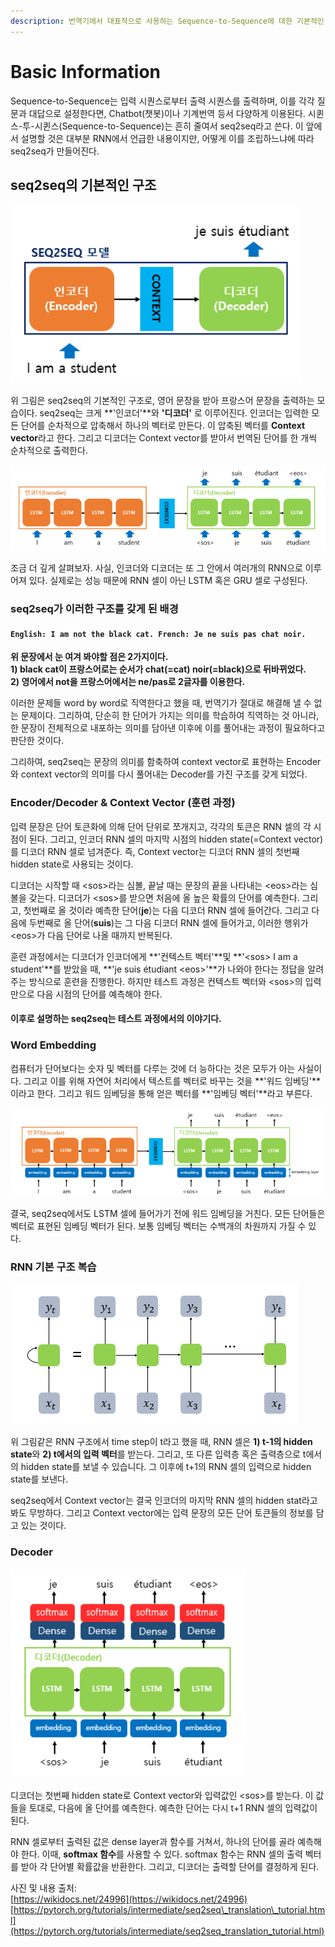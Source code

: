```yaml
---
description: 번역기에서 대표적으로 사용하는 Sequence-to-Sequence에 대한 기본적인 구조와 원리를 살펴보는 페이지다.
---
```


# Basic Information

Sequence-to-Sequence는 입력 시퀀스로부터 출력 시퀀스를 출력하며, 이를 각각 질문과 대답으로 설정한다면, Chatbot\(챗봇\)이나 기계번역 등서 다양하게 이용된다. 시퀸스-투-시퀸스\(Sequence-to-Sequence\)는 흔히 줄여서 seq2seq라고 쓴다. 이 앞에서 설명할 것은 대부분 RNN에서 언급한 내용이지만, 어떻게 이를 조립하느냐에 따라  seq2seq가 만들어진다.

## seq2seq의 기본적인 구조

![](../.gitbook/assets/image%20%2861%29.png)

위 그림은 seq2seq의 기본적인 구조로, 영어 문장을 받아 프랑스어 문장을 출력하는 모습이다. seq2seq는 크게 **'인코더'**와 **'디코더'** 로 이루어진다. 인코더는 입력한 모든 단어를 순차적으로 압축해서  하나의 벡터로 만든다. 이 압축된 벡터를 **Context vector**라고 한다. 그리고 디코더는 Context vector를 받아서 번역된 단어를 한 개씩 순차적으로 출력한다.

![](../.gitbook/assets/image%20%2867%29.png)

조금 더 깊게 살펴보자. 사실, 인코더와 디코더는 또 그 안에서 여러개의 RNN으로 이루어져 있다. 실제로는 성능 때문에 RNN 셀이 아닌 LSTM 혹은 GRU 셀로 구성된다. 

### seq2seq가 이러한 구조를 갖게 된 배경 

#### `English: I am not the black cat. French: Je ne suis pas chat noir.`

**위 문장에서 눈 여겨 봐야할 점은 2가지이다.  
1\) black cat이 프랑스어로는 순서가 chat\(=cat\) noir\(=black\)으로 뒤바뀌었다.  
2\) 영어에서 not을 프랑스어에서는 ne/pas로 2글자를 이용한다.**

이러한 문제들 word by word로 직역한다고 했을 때, 번역기가 절대로 해결해 낼 수 없는 문제이다. 그리하여, 단순히 한 단어가 가지는 의미를 학습하여 직역하는 것 아니라, 한 문장이 전체적으로 내포하는 의미를 담아낸 이후에 이를 풀어내는 과정이 필요하다고 판단한 것이다.

그리하여, seq2seq는 문장의 의미를 함축하여 context vector로 표현하는 Encoder와 context vector의 의미를 다시 풀어내는 Decoder를 가진 구조를 갖게 되었다. 

### Encoder/Decoder & Context Vector \(훈련 과정\) 

입력 문장은 단어 토큰화에 의해 단어 단위로 쪼개지고, 각각의 토큰은 RNN 셀의 각 시점이 된다. 그리고, 인코더 RNN 셀의 마지막 시점의 hidden state\(=Context vector\)를 디코더 RNN 셀로 넘겨준다. 즉, Context vector는 디코더 RNN 셀의 첫번째 hidden state로 사용되는 것이다.

디코더는 시작할 때 &lt;sos&gt;라는 심볼, 끝날 때는 문장의 끝을 나타내는 &lt;eos&gt;라는 심볼을 갖는다. 디코더가 &lt;sos&gt;를 받으면 처음에 올 높은 확률의 단어를 예측한다. 그리고, 첫번째로 올 것이라 예측한 단어\(**je**\)는 다음 디코더 RNN 셀에 들어간다. 그리고 다음에 두번째로 올 단어\(**suis**\)는 그 다음 디코더 RNN 셀에 들어가고, 이러한 행위가 &lt;eos&gt;가 다음 단어로 나올 때까지 반복된다. 

훈련 과정에서는 디코더가 인코더에게 **'컨텍스트 벡터'**및 **'&lt;sos&gt; I am a student'**를 받았을 때, **'je suis étudiant &lt;eos&gt;'**가 나와야 한다는 정답을 알려주는 방식으로 훈련을 진행한다. 하지만 테스트 과정은 컨텍스트 벡터와 &lt;sos&gt;의 입력만으로 다음 시점의 단어를 예측해야 한다. 

#### **이후로 설명하는 seq2seq는 테스트 과정에서의 이야기다.**

### Word Embedding

컴퓨터가 단어보다는 숫자 및 벡터를 다루는 것에 더 능하다는 것은 모두가 아는 사실이다. 그리고 이를 위해 자연어 처리에서 텍스트를 벡터로 바꾸는 것을 **'워드 임베딩'**이라고 한다. 그리고 워드 임베딩을 통해 얻은 벡터를 **'임베딩 벡터'**라고 부른다.

![](../.gitbook/assets/image%20%2846%29.png)

결국, seq2seq에서도 LSTM 셀에 들어가기 전에 워드 임베딩을 거친다. 모든 단어들은 벡터로 표현된 임베딩 벡터가 된다. 보통 임베딩 벡터는 수백개의 차원까지 가질 수 있다.

### RNN 기본 구조 복습

![&#xAE30;&#xBCF8;&#xC801;&#xC778; RNN &#xAD6C;&#xC870;](../.gitbook/assets/image%20%2857%29.png)

위 그림같은 RNN 구조에서 time step이 t라고 했을 때, RNN 셀은 **1\) t-1의 hidden state**와 **2\) t에서의 입력 벡터**를 받는다. 그리고, 또 다른 입력층 혹은 출력층으로 t에서의 hidden state를 보낼 수 있습니다. 그 이후에 t+1의 RNN 셀의 입력으로 hidden state를 보낸다.

seq2seq에서 Context vector는 결국 인코더의 마지막 RNN 셀의 hidden stat라고 봐도 무방하다. 그리고 Context vector에는 입력 문장의 모든 단어 토큰들의 정보를 담고 있는 것이다.

### Decoder

![seq2seq&#xC758; Decoder](../.gitbook/assets/image%20%2848%29.png)

디코더는 첫번째 hidden state로 Context vector와 입력값인 &lt;sos&gt;를 받는다. 이 값들을 토대로, 다음에 올 단어를 예측한다. 예측한 단어는 다시 t+1 RNN 셀의 입력값이 된다. 

RNN 셀로부터 출력된 값은 dense layer과 함수를 거쳐서, 하나의 단어를 골라 예측해야 한다. 이때, **softmax 함수**를 사용할 수 있다. softmax 함수는 RNN 셀의 출력 벡터를 받아 각 단어별 확률값을 반환한다. 그리고, 디코더는 출력할 단어를 결정하게 된다. 



사진 및 내용 출처:   
[https://wikidocs.net/24996](https://wikidocs.net/24996)  
[https://pytorch.org/tutorials/intermediate/seq2seq\_translation\_tutorial.html](https://pytorch.org/tutorials/intermediate/seq2seq_translation_tutorial.html)

